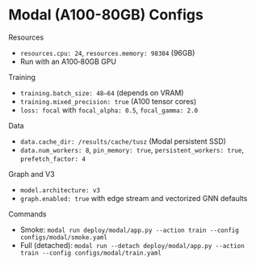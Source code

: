 # Modal (A100-80GB) Configs

Resources

- `resources.cpu: 24`, `resources.memory: 98304` (96GB)
- Run with an A100‑80GB GPU

Training

- `training.batch_size: 48–64` (depends on VRAM)
- `training.mixed_precision: true` (A100 tensor cores)
- `loss: focal` with `focal_alpha: 0.5`, `focal_gamma: 2.0`

Data

- `data.cache_dir: /results/cache/tusz` (Modal persistent SSD)
- `data.num_workers: 8`, `pin_memory: true`, `persistent_workers: true`, `prefetch_factor: 4`

Graph and V3

- `model.architecture: v3`
- `graph.enabled: true` with edge stream and vectorized GNN defaults

Commands

- Smoke: `modal run deploy/modal/app.py --action train --config configs/modal/smoke.yaml`
- Full (detached): `modal run --detach deploy/modal/app.py --action train --config configs/modal/train.yaml`
